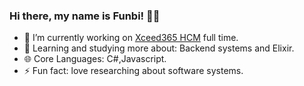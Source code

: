 ### Hi there, my name is Funbi! 👋😄

- 🔭 I’m currently working on [Xceed365 HCM](https://play.google.com/store/apps/details?id=com.xceed365.hcm&hl=en) full time.
- 🌱 Learning and studying more about: Backend systems and Elixir.
- 🌐 Core Languages: C#,Javascript.
- ⚡ Fun fact: love researching about software systems.

